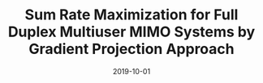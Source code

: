 ---
title: "Sum Rate Maximization for Full Duplex Multiuser MIMO Systems by Gradient Projection Approach"
collection: publications
# permalink: /publication/2015-10-01-paper-title-number-3
# excerpt: 'This paper is about the number 3. The number 4 is left for future work.'
date: 2019-10-01
venue: 'International Symposium on Electrical and Electronics Engineering (ISEE) Conference'
paperurl: 'https://ieeexplore.ieee.org/document/8920929'
citation: 'Viet Quoc Pham, Tien Ngoc Ha, Ha Hoang Kha, Son Vo Que, &quot;Sum Rate Maximization for Full Duplex Multiuser MIMO Systems by Gradient Projection Approach; <i>International Symposium on Electrical and Electronics Engineering (ISEE) Conference</i>, Oct. 2019.'
---
